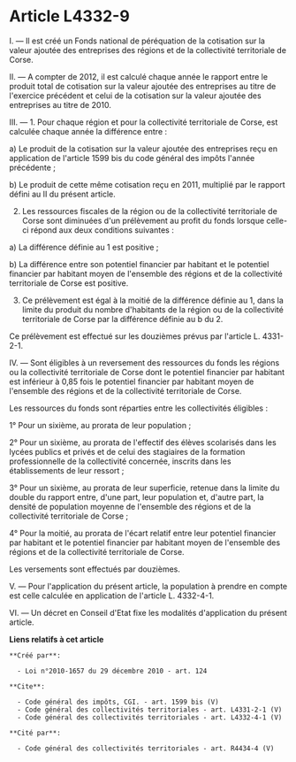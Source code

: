 # Article L4332-9

I. ― Il est créé un Fonds national de péréquation de la cotisation sur la valeur ajoutée des entreprises des régions et de la
collectivité territoriale de Corse. 

II. ― A compter de 2012, il est calculé chaque année le rapport entre le produit total de cotisation sur la valeur ajoutée
des entreprises au titre de l'exercice précédent et celui de la cotisation sur la valeur ajoutée des entreprises au titre de
2010. 

III. ― 1. Pour chaque région et pour la collectivité territoriale de Corse, est calculée chaque année la différence entre : 

a) Le produit de la cotisation sur la valeur ajoutée des entreprises reçu en application de l'article 1599 bis du code
général des impôts l'année précédente ; 

b) Le produit de cette même cotisation reçu en 2011, multiplié par le rapport défini au II du présent article. 

2. Les ressources fiscales de la région ou de la collectivité territoriale de Corse sont diminuées d'un prélèvement au profit
du fonds lorsque celle-ci répond aux deux conditions suivantes : 

a) La différence définie au 1 est positive ; 

b) La différence entre son potentiel financier par habitant et le potentiel financier par habitant moyen de l'ensemble des
régions et de la collectivité territoriale de Corse est positive. 

3. Ce prélèvement est égal à la moitié de la différence définie au 1, dans la limite du produit du nombre d'habitants de la
région ou de la collectivité territoriale de Corse par la différence définie au b du 2. 

Ce prélèvement est effectué sur les douzièmes prévus par l'article L. 4331-2-1. 

IV. ― Sont éligibles à un reversement des ressources du fonds les régions ou la collectivité territoriale de Corse dont le
potentiel financier par habitant est inférieur à 0,85 fois le potentiel financier par habitant moyen de l'ensemble des
régions et de la collectivité territoriale de Corse. 

Les ressources du fonds sont réparties entre les collectivités éligibles : 

1° Pour un sixième, au prorata de leur population ; 

2° Pour un sixième, au prorata de l'effectif des élèves scolarisés dans les lycées publics et privés et de celui des
stagiaires de la formation professionnelle de la collectivité concernée, inscrits dans les établissements de leur ressort ; 

3° Pour un sixième, au prorata de leur superficie, retenue dans la limite du double du rapport entre, d'une part, leur
population et, d'autre part, la densité de population moyenne de l'ensemble des régions et de la collectivité territoriale de
Corse ; 

4° Pour la moitié, au prorata de l'écart relatif entre leur potentiel financier par habitant et le potentiel financier par
habitant moyen de l'ensemble des régions et de la collectivité territoriale de Corse. 

Les versements sont effectués par douzièmes. 

V. ― Pour l'application du présent article, la population à prendre en compte est celle calculée en application de l'article
L. 4332-4-1.

VI. ― Un décret en Conseil d'Etat fixe les modalités d'application du présent article.

**Liens relatifs à cet article**

	**Créé par**:

	  - Loi n°2010-1657 du 29 décembre 2010 - art. 124

	**Cite**:

	  - Code général des impôts, CGI. - art. 1599 bis (V)
	  - Code général des collectivités territoriales - art. L4331-2-1 (V)
	  - Code général des collectivités territoriales - art. L4332-4-1 (V)

	**Cité par**:

	  - Code général des collectivités territoriales - art. R4434-4 (V)
